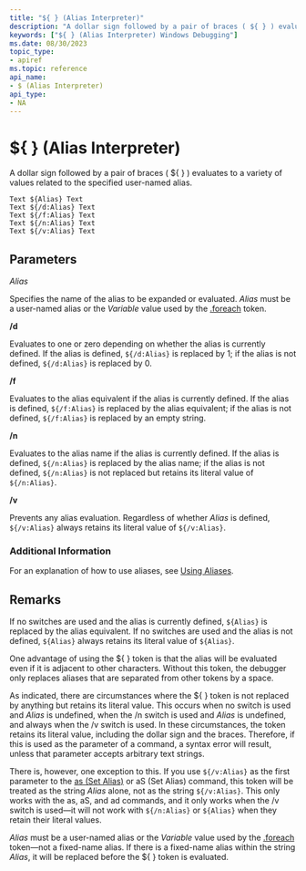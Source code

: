 ```yaml
---
title: "${ } (Alias Interpreter)"
description: "A dollar sign followed by a pair of braces ( ${ } ) evaluates to a variety of values related to the specified user-named alias."
keywords: ["${ } (Alias Interpreter) Windows Debugging"]
ms.date: 08/30/2023
topic_type:
- apiref
ms.topic: reference
api_name:
- $ (Alias Interpreter)
api_type:
- NA
---
```


# ${ } (Alias Interpreter)

A dollar sign followed by a pair of braces ( ${ } ) evaluates to a variety of values related to the specified user-named alias.

```dbgcmd
Text ${Alias} Text 
Text ${/d:Alias} Text 
Text ${/f:Alias} Text 
Text ${/n:Alias} Text 
Text ${/v:Alias} Text 
```

## Parameters

*Alias*

Specifies the name of the alias to be expanded or evaluated. *Alias* must be a user-named alias or the *Variable* value used by the [.foreach](-foreach.md) token.

**/d**  

Evaluates to one or zero depending on whether the alias is currently defined. If the alias is defined, `${/d:Alias}` is replaced by 1; if the alias is not defined, `${/d:Alias}` is replaced by 0.

**/f**  

Evaluates to the alias equivalent if the alias is currently defined. If the alias is defined, `${/f:Alias}` is replaced by the alias equivalent; if the alias is not defined, `${/f:Alias}` is replaced by an empty string.

**/n**  

Evaluates to the alias name if the alias is currently defined. If the alias is defined, `${/n:Alias}` is replaced by the alias name; if the alias is not defined, `${/n:Alias}` is not replaced but retains its literal value of `${/n:Alias}`.

**/v**  

Prevents any alias evaluation. Regardless of whether *Alias* is defined, `${/v:Alias}` always retains its literal value of `${/v:Alias}`.

### Additional Information

For an explanation of how to use aliases, see [Using Aliases](using-aliases.md).

## Remarks

If no switches are used and the alias is currently defined, `${Alias}` is replaced by the alias equivalent. If no switches are used and the alias is not defined, `${Alias}` always retains its literal value of `${Alias}`.

One advantage of using the ${ } token is that the alias will be evaluated even if it is adjacent to other characters. Without this token, the debugger only replaces aliases that are separated from other tokens by a space.

As indicated, there are circumstances where the ${ } token is not replaced by anything but retains its literal value. This occurs when no switch is used and *Alias* is undefined, when the /n switch is used and *Alias* is undefined, and always when the /v switch is used. In these circumstances, the token retains its literal value, including the dollar sign and the braces. Therefore, if this is used as the parameter of a command, a syntax error will result, unless that parameter accepts arbitrary text strings.

There is, however, one exception to this. If you use `${/v:Alias}` as the first parameter to the [as (Set Alias)](as--as--set-alias-.md) or aS (Set Alias) command, this token will be treated as the string *Alias* alone, not as the string `${/v:Alias}`. This only works with the as, aS, and ad commands, and it only works when the /v switch is used—it will not work with `${/n:Alias}` or `${Alias}` when they retain their literal values.

*Alias* must be a user-named alias or the *Variable* value used by the [.foreach](-foreach.md) token—not a fixed-name alias. If there is a fixed-name alias within the string *Alias*, it will be replaced before the ${ } token is evaluated.
